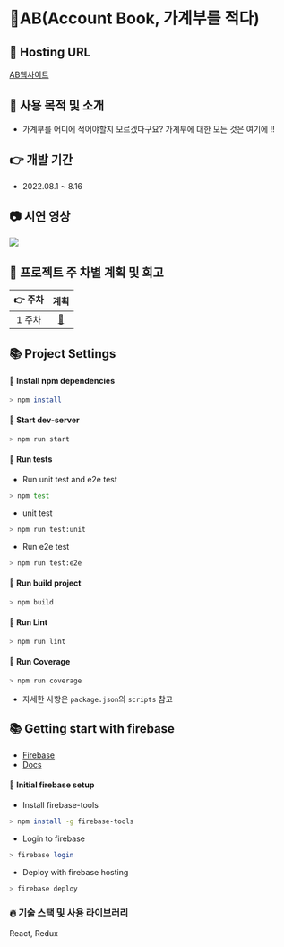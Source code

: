 # 💸AB(Account Book, 가계부를 적다)

## 🚀 Hosting URL

[AB웹사이트](https://account-book-d2459.web.app/)

## 🎈 사용 목적 및 소개

- 가계부를 어디에 적어야할지 모르겠다구요? 가계부에 대한 모든 것은 여기에 !! 

<!-- ## 💻 Project Structure
```
📦 src
 ┣ 📂 assets
 ┃ ┣ 📂 css
``` -->

<!-- ## 👜구성
 -->

## 👉 개발 기간

- 2022.08.1 ~ 8.16

## 📷 시연 영상
<img src="https://user-images.githubusercontent.com/62178788/205863145-ba590922-e74f-4304-97f9-3e694705af1e.gif"/>

## 🚀 프로젝트 주 차별 계획 및 회고

| 👉 주차 |                            계획                             |
| :-----: | :---------------------------------------------------------: |
| 1 주차  | [:link:](https://github.com/gueit214/account-book/issues/1) | 

## 📚 Project Settings

#### 📢 Install npm dependencies

```bash
> npm install
```

#### 📢 Start dev-server

```bash
> npm run start
```

#### 📢 Run tests

- Run unit test and e2e test

```bash
> npm test
```

- unit test

```bash
> npm run test:unit
```

- Run e2e test

```bash
> npm run test:e2e
```

#### 📢 Run build project

```bash
> npm build
```

#### 📢 Run Lint

```bash
> npm run lint
```

#### 📢 Run Coverage

```bash
> npm run coverage
```

- 자세한 사항은 `package.json`의 `scripts` 참고

## 📚 Getting start with firebase

- [Firebase](https://firebase.google.com/)
- [Docs](https://firebase.google.com/docs/cli?hl=ko)

#### 📢 Initial firebase setup

- Install firebase-tools

```bash
> npm install -g firebase-tools
```

- Login to firebase

```bash
> firebase login
```

- Deploy with firebase hosting

```bash
> firebase deploy
```

### 🔥 기술 스택 및 사용 라이브러리
React, Redux

